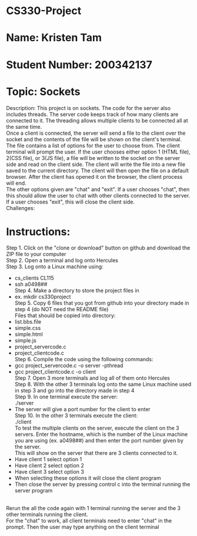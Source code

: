# CS330-Project
# Name: Kristen Tam
# Student Number: 200342137
# Topic: Sockets
Description:
This project is on sockets. The code for the server also includes threads. The server code keeps track of how many clients are connected to it. The threading allows multiple clients to be connected all at the same time. <br/>
Once a client is connected, the server will send a file to the client over the socket and the contents of the file will be shown on the client's terminal. The file contains a list of options for the user to choose from. The client terminal will prompt the user. If the user chooses either option 1 (HTML file), 2(CSS file), or 3(JS file), a file will be written to the socket on the server side and read on the client side. The client will write the file into a new file saved to the current directory. The client will then open the file on a default browser. After the client has opened it on the browser, the client process will end. <br/>
The other options given are "chat" and "exit". If a user chooses "chat", then this should allow the user to chat with other clients connected to the server. If a user chooses "exit", this will close the client side. <br/>
Challenges:
<br/>
# Instructions:
Step 1. Click on the "clone or download" button on github and download the ZIP file to your computer <br/>
Step 2. Open a terminal and log onto Hercules <br/>
Step 3. Log onto a Linux machine using: <br/>
- cs_clients CL115 <br/>
- ssh a0498## <br/>
Step 4. Make a directory to store the project files in <br/>
- ex. mkdir cs330project <br/>
Step 5. Copy 6 files that you got from github into your directory made in step 4 (do NOT need the README file) <br/>
Files that should be copied into directory: <br/>
- list.bbs.file
- simple.css
- simple.html
- simple.js
- project_servercode.c
- project_clientcode.c <br/>
Step 6. Compile the code using the following commands: <br/>
- gcc project_servercode.c -o server -pthread 
- gcc project_clientcode.c -o client <br/>
Step 7. Open 3 more terminals and log all of them onto Hercules <br/>
Step 8. With the other 3 terminals log onto the same Linux machine used in step 3 and go into the directory made in step 4 <br/>
Step 9. In one terminal execute the server: <br/>
./server <br/>
- The server will give a port number for the client to enter <br/>
Step 10. In the other 3 terminals execute the client: <br/>
./client <br/>
To test the multiple clients on the server, execute the client on the 3 servers. Enter the hostname, which is the number of the Linux machine you are using (ex. a0498##) and then enter the port number given by the server. <br/>
This will show on the server that there are 3 clients connected to it. <br/>
- Have client 1 select option 1 
- Have client 2 select option 2
- Have client 3 select option 3
- When selecting these options it will close the client program
- Then close the server by pressing control c into the terminal running the server program
<br/>
Rerun the all the code again with 1 terminal running the server and the 3 other terminals running the client.
<br/>
For the "chat" to work, all client terminals need to enter "chat" in the prompt. Then the user may type anything on the client terminal
<br/>
